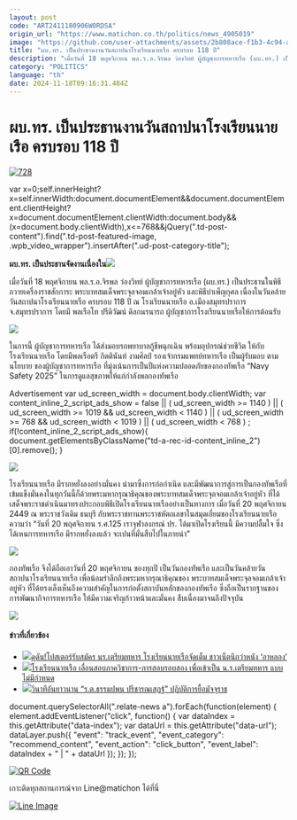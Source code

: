 ```yaml
---
layout: post
code: "ART2411180906W0RDSA"
origin_url: "https://www.matichon.co.th/politics/news_4905019"
image: "https://github.com/user-attachments/assets/2b808ace-f1b3-4c94-a9f7-2eb136bb8291"
title: "ผบ.ทร. เป็นประธานงานวันสถาปนาโรงเรียนนายเรือ ครบรอบ 118 ปี"
description: "เมื่อวันที่ 18 พฤศจิกายน พล.ร.อ.จิรพล ว่องวิทย์ ผู้บัญชาการทหารเรือ (ผบ.ทร.) เป็นประธานในพิธีถวายเครื่องราชสักการะ พระบาทสมเด็จพระจุลจอมเกล้าเจ้าอยู่หัว"
category: "POLITICS"
language: "th"
date: 2024-11-18T09:16:31.484Z
---
```


# ผบ.ทร. เป็นประธานงานวันสถาปนาโรงเรียนนายเรือ ครบรอบ 118 ปี

[![](https://www.matichon.co.th/wp-content/uploads/2024/11/728-242.jpg "728")](https://www.matichon.co.th/wp-content/uploads/2024/11/728-242.jpg)

var x=0;self.innerHeight?x=self.innerWidth:document.documentElement&&document.documentElement.clientHeight?x=document.documentElement.clientWidth:document.body&&(x=document.body.clientWidth),x<=768&&jQuery(".td-post-content").find(".td-post-featured-image, .wpb\_video\_wrapper").insertAfter(".ud-post-category-title");

**ผบ.ทร. เป็นประธานจัดงานเนื่องใน![](https://www.matichon.co.th/wp-content/uploads/2024/11/728-242.jpg)**

เมื่อวันที่ 18 พฤศจิกายน พล.ร.อ.จิรพล ว่องวิทย์ ผู้บัญชาการทหารเรือ (ผบ.ทร.) เป็นประธานในพิธีถวายเครื่องราชสักการะ พระบาทสมเด็จพระจุลจอมเกล้าเจ้าอยู่หัว และพิธีบำเพ็ญกุศล เนื่องในวันคล้ายวันสถาปนาโรงเรียนนายเรือ ครบรอบ 118 ปี ณ โรงเรียนนายเรือ อ.เมืองสมุทรปราการ จ.สมุทรปราการ โดยมี พลเรือโท ปรีดิวัฒน์ ดิลกนรนารถ ผู้บัญชาการโรงเรียนนายเรือให้การต้อนรับ

![](https://www.matichon.co.th/wp-content/uploads/2024/11/S__17531220-1024x683.jpg)

ในการนี้ ผู้บัญชาการทหารเรือ ได้ส่งมอบรถพยาบาลกู้ชีพฉุกเฉิน พร้อมอุปกรณ์ช่วยชีวิต ให้กับโรงเรียนนายเรือ โดยมีพลเรือตรี กิตตินันท์ งามศิลป์ รองเจ้ากรมแพทย์ทหารเรือ เป็นผู้รับมอบ ตามนโยบาย ของผู้บัญชาการทหารเรือ ที่มุ่งเน้นการเป็นปีแห่งความปลอดภัยของกองทัพเรือ “Navy Safety 2025” ในการดูแลสุขภาพให้แก่กำลังพลกองทัพเรือ

Advertisement var ud\_screen\_width = document.body.clientWidth; var content\_inline\_2\_script\_ads\_show = false || ( ud\_screen\_width >= 1140 ) || ( ud\_screen\_width >= 1019 && ud\_screen\_width < 1140 ) || ( ud\_screen\_width >= 768 && ud\_screen\_width < 1019 ) || ( ud\_screen\_width < 768 ) ; if(!content\_inline\_2\_script\_ads\_show){ document.getElementsByClassName("td-a-rec-id-content\_inline\_2")\[0\].remove(); }

![](https://www.matichon.co.th/wp-content/uploads/2024/11/S__17531221-1024x683.jpg)

โรงเรียนนายเรือ มีรากหยั่งลงอย่างมั่นคง นำมาซึ่งการก่อกำเนิด และมีพัฒนาการสู่การเป็นกองทัพเรือที่เข้มแข็งมั่นคงในทุกวันนี้ก็ด้วยพระมหากรุณาธิคุณของพระบาทสมเด็จพระจุลจอมเกล้าเจ้าอยู่หัว ที่ได้เสด็จพระราชดำเนินมาทรงประกอบพิธีเปิดโรงเรียนนายเรืออย่างเป็นทางการ เมื่อวันที่ 20 พฤศจิกายน 2449 ณ พระราชวังเดิม ธนบุรี กับพระราชทานพระราชหัตถเลขาในสมุดเยี่ยมของโรงเรียนนายเรือ ความว่า “วันที่ 20 พฤศจิกายน ร.ศ.125 เราจุฬาลงกรณ์ ปร. ได้มาเปิดโรงเรียนนี้ มีความปลื้มใจ ซึ่งได้เหนการทหารเรือ มีรากหยั่งลงแล้ว จะเปนที่มั่นสืบไปในภายน่า”

![](https://www.matichon.co.th/wp-content/uploads/2024/11/S__17531223-1024x683.jpg)

กองทัพเรือ จึงได้ถือเอาวันที่ 20 พฤศจิกายน ของทุกปี เป็นวันกองทัพเรือ และเป็นวันคล้ายวันสถาปนาโรงเรียนนายเรือ เพื่อน้อมรำลึกถึงพระมหากรุณาธิคุณของ พระบาทสมเด็จพระจุลจอมเกล้าเจ้าอยู่หัว ที่ได้ทรงเล็งเห็นถึงความสำคัญในการก่อตั้งสถาบันหลักของกองทัพเรือ ซึ่งถือเป็นรากฐานของการพัฒนากิจการทหารเรือ ให้มีความเจริญก้าวหน้าและมั่นคง สืบเนื่องมาจนถึงปัจจุบัน

![](https://www.matichon.co.th/wp-content/uploads/2024/11/S__17531225-1024x683.jpg)

#### ข่าวที่เกี่ยวข้อง

*   [![](https://www.matichon.co.th/wp-content/uploads/2024/02/787878.jpg)ดุดัน!โปสเตอร์รับสมัคร นร.เตรียมทหาร โรงเรียนนายเรือจัดเต็ม ชาวเน็ตนึกว่าหนัง ‘อาหลอง’](https://www.matichon.co.th/social/news_4439743)
*   [![](https://www.matichon.co.th/wp-content/uploads/2021/04/นายเรือ-เลื่อนสอบ.jpg)โรงเรียนนายเรือ เลื่อนสอบภาควิชาการ-การสอบรอบสอง เพื่อเข้าเป็น น.ร.เตรียมทหาร แบบไม่มีกำหนด](https://www.matichon.co.th/politics/news_2674048)
*   [![](https://www.matichon.co.th/wp-content/uploads/2016/01/---------------------1-66.jpg)วินาทีอันยาวนาน “ร.ต.ธรรมปพน ปรีชารณเสฏฐ์” ปฏิบัติการยื้อมัจจุราช](https://www.matichon.co.th/prachachuen/news_19586)

document.querySelectorAll(".relate-news a").forEach(function(element) { element.addEventListener("click", function() { var dataIndex = this.getAttribute("data-index"); var dataUrl = this.getAttribute("data-url"); dataLayer.push({ "event": "track\_event", "event\_category": "recommend\_content", "event\_action": "click\_button", "event\_label": dataIndex + " | " + dataUrl }); }); });

[![QR Code](https://www.matichon.co.th/wp-content/uploads/2023/07/wob1371z.jpg)](https://lin.ee/ht0nDxX)

เกาะติดทุกสถานการณ์จาก Line@matichon ได้ที่นี่

[![Line Image](https://www.matichon.co.th/wp-content/uploads/2023/07/th.png)](https://lin.ee/ht0nDxX)